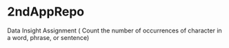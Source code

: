 # 2ndAppRepo
Data Insight Assignment ( Count the number of occurrences of character in a word, phrase, or sentence)
